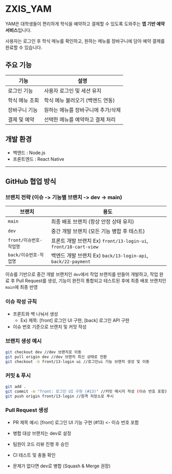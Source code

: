 # ZXIS_YAM

YAM은 대학생들이 편리하게 학식을 예약하고 결제할 수 있도록 도와주는 **앱 기반 예약 서비스**입니다.

사용자는 로그인 후 학식 메뉴를 확인하고, 원하는 메뉴를 장바구니에 담아 예약 결제를 완료할 수 있습니다.



## 주요 기능

| 기능 | 설명 |
|------|------|
| 로그인 기능 | 사용자 로그인 및 세션 유지 |
| 학식 메뉴 조회 | 학식 메뉴 불러오기 (백엔드 연동) |
| 장바구니 기능 | 원하는 메뉴를 장바구니에 추가/삭제 |
| 결제 및 예약 | 선택한 메뉴를 예약하고 결제 처리 |


## 개발 환경
- 백엔드 : Node.js
- 프론트엔드 : React Native
---


## GitHub 협업 방식

### 브랜치 전략 (이슈 -> 기능별 브랜치 -> dev -> main)

| 브랜치 | 용도 |
|--------|------|
| `main` | 최종 배포 브랜치 (항상 안정 상태 유지) |
| `dev` | 중간 개발 브랜치 (모든 기능 병합 후 테스트) |
| `front/이슈번호-작업명` | 프론트 개발 브랜치 Ex) `front/13-login-ui`, `front/18-cart-view` |
| `back/이슈번호-작업명` | 백엔드 개발 브랜치 Ex) `back/13-login-api`, `back/22-payment` |

이슈를 기반으로 중간 개발 브랜치인 `dev`에서 작업 브랜치를 만들어 개발하고, 작업 완료 후 Pull Request를 생성,
기능이 완전히 통합되고 테스트된 후에 최종 배포 브랜치인 `main`에 최종 반영


### 이슈 작성 규칙

- 프론트와 백 나눠서 생성
  - Ex) 제목: [front] 로그인 UI 구현, [back] 로그인 API 구현
- 이슈 번호 기준으로 브랜치 및 커밋 작성


### 브랜치 생성 예시

```bash
git checkout dev //dev 브랜치로 이동
git pull origin dev //dev 브랜치 최신 상태로 전환
git checkout -b front/13-login ui //로그인ui 기능 브랜치 생성 및 이동
```

### 커밋 & 푸시

```bash
git add . 
git commit -m "front: 로그인 UI 구현 (#13)" //커밋 메시지 작성 (이슈 번호 포함)
git push origin front/13-login //원격 저장소로 푸시
```

### Pull Request 생성
- PR 제목 예시:
  [front] 로그인 UI 기능 구현 (#13) <- 이슈 번호 포함

- 병합 대상 브랜치는 dev로 설정
- 팀원이 코드 리뷰 진행 후 승인

- CI 테스트 및 충돌 확인

- 문제가 없다면 dev로 병합 (Squash & Merge 권장)

